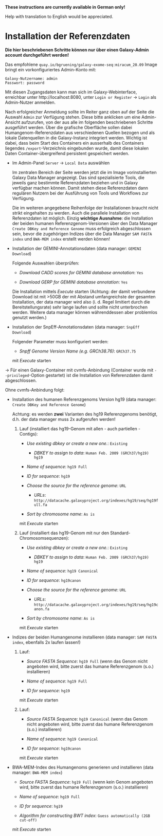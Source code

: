 **These instructions are currently available in German only!**

Help with translation to English would be appreciated.


Installation der Referenzdaten
==============================

**Die hier beschriebenen Schritte können nur über einen Galaxy-Admin account
durchgeführt werden!**

Das empfohlene ``quay.io/bgruening/galaxy-exome-seq:miracum_20.09`` Image
bringt ein vorkonfiguriertes Admin-Konto mit:

```
Galaxy-Nutzername: admin
Passwort: password
```

Mit diesen Zugangsdaten kann man sich im Galaxy-Webinterface, erreichbar unter
http://localhost:8080, unter ``Login or Register`` -> ``Login`` als
Admin-Nutzer anmelden.

Nach erfolgreicher Anmeldung sollte im Reiter ganz oben auf der Seite die
Auswahl ``Admin`` zur Verfügung stehen. Diese bitte anklicken um eine
Admin-Ansicht aufzurufen, von der aus alle im folgenden beschriebenen Schritte
ausgeführt werden.
Über die grafische Oberfläche sollen dabei Humangenom-Referenzdaten aus
verschiedenen Quellen bezogen und als lokale Datenquellen in die Galaxy-Instanz
integriert werden. Wichtig ist dabei, dass beim Start des Containers ein
ausserhalb des Containers liegendes ``/export``-Verzeichnis eingebunden wurde,
damit diese lokalen Daten Container-übergreifend persistent gespeichert werden.

- Im Admin-Panel ``Server`` -> ``Local Data`` auswählen

  Im zentralen Bereich der Seite werden jetzt die im Image vorinstallierten
  Galaxy Data Manager angezeigt. Das sind spezialisierte Tools, die jeweils
  ganz bestimmte Referenzdaten beziehen und in Galaxy verfügbar machen können.
  Damit stehen diese Referenzdaten dann regulären Nutzern bei der Ausführung
  von Tools und Workflows zur Verfügung.

  Die im weiteren angegebene Reihenfolge der Installationen braucht nicht
  strikt eingehalten zu werden. Auch die parallele Installation von
  Referenzdaten ist möglich. Einzig **wichtige Ausnahme**: die Installation
  der beiden humanen Referenzgenom-Versionen über den Data Manager
  ``Create DBKey and Reference Genome`` muss erfolgreich abgeschlossen sein,
  bevor die zugehörigen Indizes über die Data Manager ``SAM FASTA index`` und
  ``BWA-MEM index`` erstellt werden können!

- Installation der GEMINI-Annotationsdaten (data manager: ``GEMINI Download``)

  Folgende Auswahlen überprüfen:

  - *Download CADD scores for GEMINI database annotation*: ``Yes``
  
  - *Download GERP for GEMINI database annotation*: ``Yes``

  Die Installation mittels *Execute* starten
  (Achtung: der damit verbundene Download ist mit >50GB der mit Abstand
  umfangreichste der gesamten  Installation, der data manager wird also
  (i. d. Regel limitiert durch die Bereitstellungsrate) sehr lange laufen und
  sollte nicht unterbrochen werden.
  Weitere data manager können währenddessen aber problemlos genutzt werden.)

- Installation der SnpEff-Annotationsdaten (data manager: ``SnpEff Download``)

  Folgender Parameter muss konfiguriert werden:

  - *Snpff Genome Version Name (e.g. GRCh38.76)*: ``GRCh37.75``

  mit *Execute* starten

-> Für einen Galaxy-Container mit cvmfs-Anbindung (Container wurde mit
``--privileged``-Option gestartet) ist die Installation von Referenzdaten damit
abgeschlossen.

Ohne cvmfs-Anbindung folgt:

- Installation des humanen Referenzgenoms Version hg19
  (data manager: ``Create DBKey and Reference Genome``)

  Achtung: es werden **zwei** Varianten des hg19 Referenzgenoms benötigt, d.h.
  der data manager muss 2x aufgerufen werden!

  1. Lauf (installiert das hg19-Genom mit allen - auch partiellen - Contigs):

     - *Use existing dbkey or create a new one.*: ``Existing``

       - *DBKEY to assign to data*: ``Human Feb. 2009 (GRCh37/hg19) hg19``

     - *Name of sequence*: ``hg19 Full``

     - *ID for sequence*: ``hg19``

     - *Choose the source for the reference genome*: ``URL``

       - *URLs*: ``http://datacache.galaxyproject.org/indexes/hg19/seq/hg19full.fa``

     - *Sort by chromosome name*: ``As is``

     mit *Execute* starten

  2. Lauf (installiert das hg19-Genom mit nur den Standard-Chromosomsequenzen):

     - *Use existing dbkey or create a new one.*: ``Existing``

       - *DBKEY to assign to data*: ``Human Feb. 2009 (GRCh37/hg19) hg19``

     - *Name of sequence*: ``hg19 Canonical``

     - *ID for sequence*: ``hg19canon``

     - *Choose the source for the reference genome*: ``URL``

       - *URLs*: ``http://datacache.galaxyproject.org/indexes/hg19/seq/hg19canon.fa``

     - *Sort by chromosome name*: ``As is``

     mit *Execute* starten

- Indizes der beiden Humangenome installieren (data manager: ``SAM FASTA index``, ebenfalls 2x laufen lassen!)
  
  1. Lauf:

     - *Source FASTA Sequence*: ``hg19 Full`` (wenn das Genom nicht angeboten wird, bitte zuerst das humane Referenzgenom (s.o.) installieren)

     - *Name of sequence*: ``hg19 Full``

     - *ID for sequence*: ``hg19``

     mit *Execute* starten

  2. Lauf:

     - *Source FASTA Sequenc*e: ``hg19 Canonical`` (wenn das Genom nicht angeboten wird, bitte zuerst das humane Referenzgenom (s.o.) installieren)

     - *Name of sequence*: ``hg19 Canonical``

     - *ID for sequence*: ``hg19canon``

     mit *Execute* starten

- BWA-MEM-Index des Humangenoms generieren und installieren (data manager: ``BWA-MEM index``)

  - *Source FASTA Sequence*: ``hg19 Full`` (wenn kein Genom angeboten wird, bitte zuerst das humane Referenzgenom (s.o.) installieren)

  - *Name of sequence*: ``hg19 Full``

  - *ID for sequence*: ``hg19``

  - *Algorithm for constructing BWT index*: ``Guess automatically (2GB cut-off)``

  mit *Execute* starten
